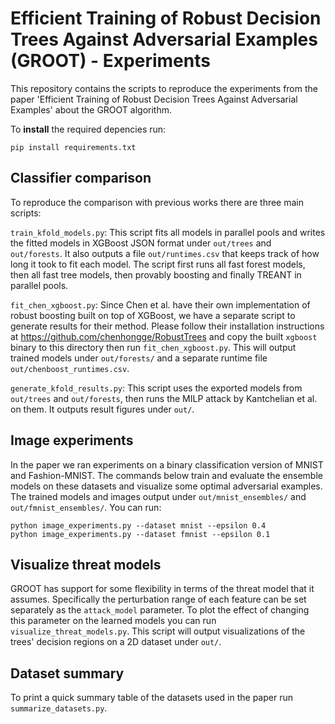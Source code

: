 # Efficient Training of Robust Decision Trees Against Adversarial Examples (GROOT) - Experiments

This repository contains the scripts to reproduce the experiments from the paper 'Efficient Training of Robust Decision Trees Against Adversarial Examples' about the GROOT algorithm.

To **install** the required depencies run:
```
pip install requirements.txt
```

## Classifier comparison
To reproduce the comparison with previous works there are three main scripts:

`train_kfold_models.py`: This script fits all models in parallel pools and writes the fitted models in XGBoost JSON format under `out/trees` and `out/forests`. It also outputs a file `out/runtimes.csv` that keeps track of how long it took to fit each model. The script first runs all fast forest models, then all fast tree models, then provably boosting and finally TREANT in parallel pools.

`fit_chen_xgboost.py`: Since Chen et al. have their own implementation of robust boosting built on top of XGBoost, we have a separate script to generate results for their method. Please follow their installation instructions at https://github.com/chenhongge/RobustTrees and copy the built `xgboost` binary to this directory then run `fit_chen_xgboost.py`. This will output trained models under `out/forests/` and a separate runtime file `out/chenboost_runtimes.csv`.

`generate_kfold_results.py`: This script uses the exported models from `out/trees` and `out/forests`, then runs the MILP attack by Kantchelian et al. on them. It outputs result figures under `out/`.

## Image experiments
In the paper we ran experiments on a binary classification version of MNIST and Fashion-MNIST. The commands below train and evaluate the ensemble models on these datasets and visualize some optimal adversarial examples. The trained models and images output under `out/mnist_ensembles/` and `out/fmnist_ensembles/`. You can run:
```
python image_experiments.py --dataset mnist --epsilon 0.4
python image_experiments.py --dataset fmnist --epsilon 0.1
```

## Visualize threat models
GROOT has support for some flexibility in terms of the threat model that it assumes. Specifically the perturbation range of each feature can be set separately as the `attack_model` parameter. To plot the effect of changing this parameter on the learned models you can run `visualize_threat_models.py`. This script will output visualizations of the trees' decision regions on a 2D dataset under `out/`.

## Dataset summary
To print a quick summary table of the datasets used in the paper run `summarize_datasets.py`.

